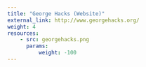```yaml
---
title: "George Hacks (Website)"
external_link: http://www.georgehacks.org/
weight: 4
resources:
    - src: georgehacks.png
      params:
          weight: -100
---
```

